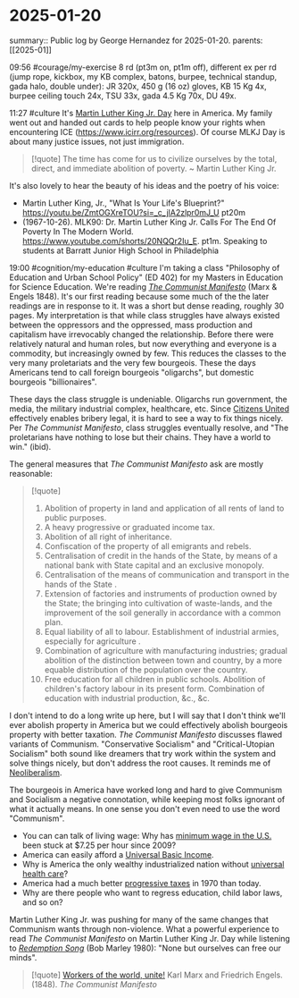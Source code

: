 #  2025-01-20

summary:: Public log by George Hernandez for 2025-01-20.
parents: [[2025-01]]

09:56 #courage/my-exercise  8 rd (pt3m on, pt1m off), different ex per rd (jump rope, kickbox, my KB complex, batons, burpee, technical standup, gada halo, double under): JR 320x, 450 g (16 oz) gloves, KB 15 Kg 4x, burpee ceiling touch 24x, TSU 33x, gada 4.5 Kg 70x, DU 49x.

11:27 #culture It's [Martin Luther King Jr. Day](https://en.wikipedia.org/wiki/Martin_Luther_King_Jr._Day) here in America. My family went out and handed out cards to help people know your rights  when encountering ICE (https://www.icirr.org/resources). Of course MLKJ Day is about many justice issues, not just immigration.

> [!quote]
> The time has come for us to civilize ourselves by the total, direct, and immediate abolition of poverty.
> ~ Martin Luther King Jr. 

It's also lovely to hear the beauty of his ideas and the poetry of his voice:
- Martin Luther King, Jr., "What Is Your Life's Blueprint?" https://youtu.be/ZmtOGXreTOU?si=_c_jlA2zlpr0mJ_U pt20m
- (1967-10-26). MLK90: Dr. Martin Luther King Jr. Calls For The End Of Poverty In The Modern World. https://www.youtube.com/shorts/20NQQr2Iu_E. pt1m. Speaking to students at Barratt Junior High School in Philadelphia

19:00 #cognition/my-education #culture I'm taking a class "Philosophy of Education and Urban School Policy" (ED 402) for my Masters in Education for Science Education. We're reading [*The Communist Manifesto*](https://en.wikipedia.org/wiki/The_Communist_Manifesto) (Marx & Engels 1848). It's our first reading because some much of the the later readings are in response to it. It was a short but dense reading, roughly 30 pages. My interpretation is that while class struggles have always existed between the oppressors and the oppressed, mass production and capitalism have irrevocably changed the relationship. Before there were relatively natural and human roles, but now everything and everyone is a commodity, but increasingly owned by few. This reduces the classes to the very many proletariats and the very few bourgeois. These the days Americans tend to call foreign bourgeois "oligarchs", but domestic bourgeois "billionaires".

These days the class struggle is undeniable. Oligarchs run government, the media, the military industrial complex, healthcare, etc. Since [Citizens United](https://en.wikipedia.org/wiki/Citizens_United_v._FEC) effectively enables bribery legal, it is hard to see a way to fix things nicely. Per *The Communist Manifesto*, class struggles eventually resolve, and "The proletarians have nothing to lose but their chains. They have a world to win." (ibid).

The general measures that *The Communist Manifesto* ask are mostly reasonable:

> [!quote]
> 1. Abolition of property in land and application of all rents of land to public purposes.
> 2. A heavy progressive or graduated income tax.
> 3. Abolition of all right of inheritance.
> 4. Confiscation of the property of all emigrants and rebels.
> 5. Centralisation of credit in the hands of the State, by means of a national bank with State capital and an exclusive monopoly.
> 6. Centralisation of the means of communication and transport in the hands of the State .
> 7. Extension of factories and instruments of production owned by the State; the bringing into cultivation of waste-lands, and the improvement of the soil generally in accordance with a common plan.
> 8. Equal liability of all to labour. Establishment of industrial armies, especially for agriculture .
> 9. Combination of agriculture with manufacturing industries; gradual abolition of the distinction between town and country, by a more equable distribution of the population over the country.
> 10. Free education for all children in public schools. Abolition of children's factory labour in its present form. Combination of education with industrial production, &c., &c.

I don't intend to do a long write up here, but I will say that I don't think we'll ever abolish property in America but we could effectively abolish bourgeois property with better taxation. *The Communist Manifesto*  discusses flawed variants of Communism. "Conservative Socialism" and "Critical-Utopian Socialism" both sound like dreamers that try work within the system and solve things nicely, but don't address the root causes. It reminds me of [Neoliberalism](https://en.wikipedia.org/wiki/Neoliberalism).

The bourgeois in America have worked long and hard to give Communism and Socialism a negative connotation, while keeping most folks ignorant of what it actually means. In one sense you don't even need to use the word "Communism". 
- You can can talk of living wage: Why has [minimum wage in the U.S.](https://en.wikipedia.org/wiki/Minimum_wage_in_the_United_States) been stuck at $7.25 per hour since 2009?
- America can easily afford a [Universal Basic Income](https://en.wikipedia.org/wiki/Universal_basic_income).
- Why is America the only wealthy industrialized nation without [universal health care](https://en.wikipedia.org/wiki/Universal_health_care)?
- America had a much better [progressive taxes](https://en.wikipedia.org/wiki/Progressive_tax) in 1970 than  today.
- Why are there people who want to regress education, child labor laws, and so on?

Martin Luther King Jr. was pushing for many of the same changes that Communism wants through non-violence. What a powerful experience to read *The Communist Manifesto* on Martin Luther King Jr. Day while listening to *[Redemption Song](https://en.wikipedia.org/wiki/Redemption_Song)* (Bob Marley 1980): "None but ourselves can free our minds".

> [!quote]
> [Workers of the world, unite!](https://en.wikipedia.org/wiki/Workers_of_the_world,_unite!)
> Karl Marx and Friedrich Engels. (1848). *The Communist Manifesto*
